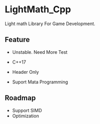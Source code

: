 # LightMath_Cpp

Light math Library For Game Development.

## Feature
   * Unstable. Need More Test
   
   * C++17
   * Header Only
   * Suport Mata Programming

## Roadmap
   * Support SIMD
   * Optimization
